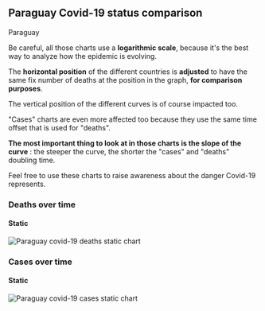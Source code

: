 ## Paraguay Covid-19 status comparison 

Paraguay



Be careful, all those charts use a **logarithmic scale**, because it's the best way to analyze how the epidemic is evolving.
 
The **horizontal position** of the different countries is **adjusted** to have the same fix number of deaths at the position in the graph, **for comparison purposes**.

The vertical position of the different curves is of course impacted too.

"Cases" charts are even more affected too because they use the same time offset that is used for "deaths".

**The most important thing to look at in those charts is the slope of the curve** : the steeper the curve, the shorter the "cases" and "deaths" doubling time.

Feel free to use these charts to raise awareness about the danger Covid-19 represents. 


 
### Deaths over time
 
#### Static
![Paraguay covid-19 deaths static chart](https://raw.githubusercontent.com/madlag/coronavirus_study/master/notebooks/graphs/2020-04-01/countries/Paraguay/2020-04-01_Paraguay_deaths.png "Paraguay covid-19 deaths static chart")   

 
### Cases over time
 
#### Static
![Paraguay covid-19 cases static chart](https://raw.githubusercontent.com/madlag/coronavirus_study/master/notebooks/graphs/2020-04-01/countries/Paraguay/2020-04-01_Paraguay_cases.png "Paraguay covid-19 cases static chart")   

